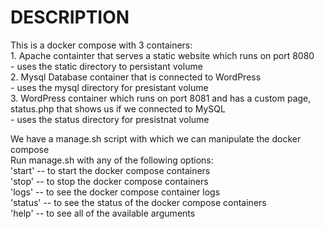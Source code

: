 <h1>DESCRIPTION</h1>
<p>
  This is a docker compose with 3 containers: <br>
    1. Apache containter that serves a static website which runs on port 8080 <br>
        - uses the static directory to persistant volume <br>
    2. Mysql Database container that is connected to WordPress <br>
        - uses the mysql directory for presistant volume <br>
    3. WordPress container which runs on port 8081 and has a custom page, status.php that shows us if we connected to MySQL <br>
        - uses the status directory for presistnat volume <br>
</p>

<p>
  We have a manage.sh script with which we can manipulate the docker compose <br>
  Run manage.sh with any of the following options: <br>
        'start' -- to start the docker compose containers <br>
        'stop' -- to stop the docker compose containers <br>
        'logs' -- to see the docker compose container logs <br>
        'status' -- to see the status of the docker compose containers <br>
        'help' -- to see all of the available arguments <br>
</p>
